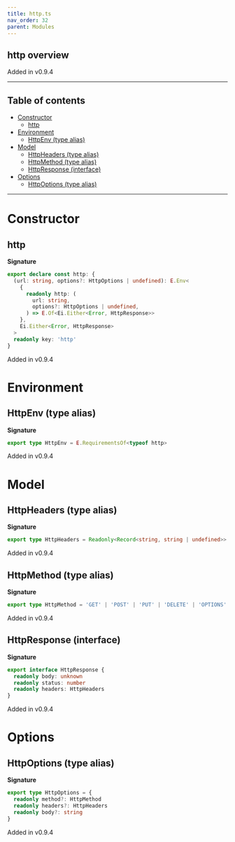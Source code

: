 ```yaml
---
title: http.ts
nav_order: 32
parent: Modules
---
```


## http overview

Added in v0.9.4

---

<h2 class="text-delta">Table of contents</h2>

- [Constructor](#constructor)
  - [http](#http)
- [Environment](#environment)
  - [HttpEnv (type alias)](#httpenv-type-alias)
- [Model](#model)
  - [HttpHeaders (type alias)](#httpheaders-type-alias)
  - [HttpMethod (type alias)](#httpmethod-type-alias)
  - [HttpResponse (interface)](#httpresponse-interface)
- [Options](#options)
  - [HttpOptions (type alias)](#httpoptions-type-alias)

---

# Constructor

## http

**Signature**

```ts
export declare const http: {
  (url: string, options?: HttpOptions | undefined): E.Env<
    {
      readonly http: (
        url: string,
        options?: HttpOptions | undefined,
      ) => E.Of<Ei.Either<Error, HttpResponse>>
    },
    Ei.Either<Error, HttpResponse>
  >
  readonly key: 'http'
}
```

Added in v0.9.4

# Environment

## HttpEnv (type alias)

**Signature**

```ts
export type HttpEnv = E.RequirementsOf<typeof http>
```

Added in v0.9.4

# Model

## HttpHeaders (type alias)

**Signature**

```ts
export type HttpHeaders = Readonly<Record<string, string | undefined>>
```

Added in v0.9.4

## HttpMethod (type alias)

**Signature**

```ts
export type HttpMethod = 'GET' | 'POST' | 'PUT' | 'DELETE' | 'OPTIONS' | 'PATCH' | 'HEAD'
```

Added in v0.9.4

## HttpResponse (interface)

**Signature**

```ts
export interface HttpResponse {
  readonly body: unknown
  readonly status: number
  readonly headers: HttpHeaders
}
```

Added in v0.9.4

# Options

## HttpOptions (type alias)

**Signature**

```ts
export type HttpOptions = {
  readonly method?: HttpMethod
  readonly headers?: HttpHeaders
  readonly body?: string
}
```

Added in v0.9.4
